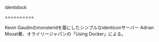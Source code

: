 identidock

==========

Kevin Gaudinのmonsteridを基にしたシンプルなidenticonサーバー
Adrian Mouat著、オライリージャパンの「Using Docker」による。
